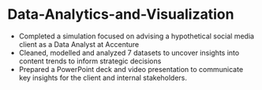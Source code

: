 # Data-Analytics-and-Visualization
 * Completed a simulation focused on advising a hypothetical social media client
 as a Data Analyst at Accenture
 * Cleaned, modelled and analyzed 7 datasets to uncover insights into content
 trends to inform strategic decisions
 * Prepared a PowerPoint deck and video presentation to communicate key insights
 for the client and internal stakeholders.

